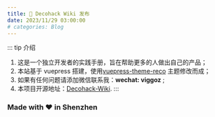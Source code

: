 ```yaml
---
title: 🎉 Decohack Wiki 发布
date: 2023/11/29 03:00:00
# categories: Blog
---
```

::: tip 介绍
1. 这是一个独立开发者的实践手册，旨在帮助更多的人做出自己的产品；<br>
2. 本站基于 vuepress 搭建，使用[vuepress-theme-reco](https://github.com/recoluan/vuepress-theme-reco) 主题修改而成；<br>
3. 如果有任何问题请添加微信联系我：**wechat: viggoz** ;
4. 本项目开源地址：[Decohack-Wiki](https://github.com/Decohack/Decohack-Wiki).
:::

### Made with ❤ in Shenzhen